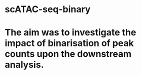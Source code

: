 # scATAC-seq-binary
# The aim was to investigate the impact of binarisation of peak counts upon the downstream analysis.
